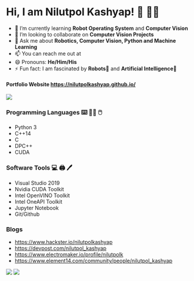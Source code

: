 # Hi, I am Nilutpol Kashyap! :wave: :technologist:
<!--
**nilutpolkashyap/nilutpolkashyap** is a ✨ _special_ ✨ repository because its `README.md` (this file) appears on your GitHub profile.
-->


<!-- - 🔭 I’m currently working on -->
- 🌱 I’m currently learning **Robot Operating System** and **Computer Vision**
- 👯 I’m looking to collaborate on **Computer Vision Projects**
- 💬 Ask me about **Robotics, Computer Vision, Python and Machine Learning**
- 📫 You can reach me out at 
- 😄 Pronouns: **He/Him/His**
- ⚡ Fun fact: I am fascinated by **Robots**:mechanical_arm: and **Artificial Intelligence**:robot: 

#### **Portfolio Website** https://nilutpolkashyap.github.io/

 ![](https://media.giphy.com/media/47EtjlHYFREM5Rznaf/giphy.gif)

### Programming Languages :keyboard: :man_technologist: :computer_mouse: 
- Python 3
- C++14
- C 
- DPC++
- CUDA

### Software Tools :computer: :printer: :pen:
- Visual Studio 2019
- Nvidia CUDA Toolkit
- Intel OpenVINO Toolkit
- Intel OneAPI Toolkit
- Jupyter Notebook
- Git/Github

### Blogs
- https://www.hackster.io/nilutpolkashyap
- https://devpost.com/nilutpol_kashyap
- https://www.electromaker.io/profile/nilutpolk
- https://www.element14.com/community/people/nilutpol_kashyap

 ![](https://media.giphy.com/media/mIZ9rPeMKefm0/giphy.gif)  ![](https://media.giphy.com/media/Q1LPV0vs7oKqc/giphy.gif) 

<!-- ### Hardware Tools :desktop_computer: :hammer_and_wrench:
- Arduino 
- Raspberry Pi
- Texas Instruments
- Intel NCS 2
- PSOC 6
- ESP8266/ESP32 -->

